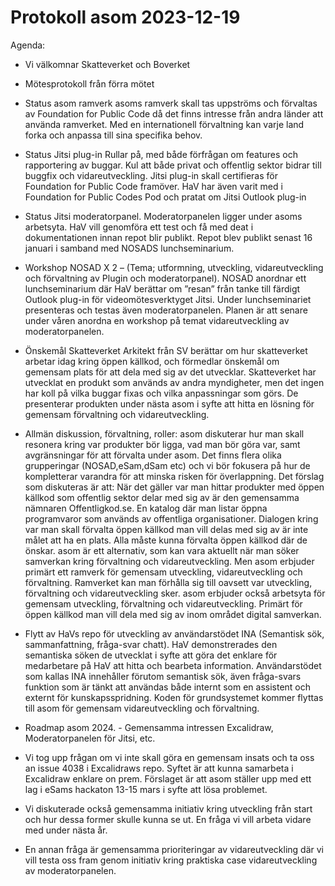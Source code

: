 # Protokoll asom 2023-12-19

Agenda:

- Vi välkomnar Skatteverket och Boverket

- Mötesprotokoll från förra mötet

- Status asom ramverk
  asoms ramverk skall tas uppströms och förvaltas av Foundation for Public Code då det finns intresse från andra länder att använda ramverket.
  Med en internationell förvaltning kan varje land forka och anpassa till sina specifika behov.

- Status Jitsi plug-in
  Rullar på, med både förfrågan om features och rapportering av buggar.
  Kul att både privat och offentlig sektor bidrar till buggfix och vidareutveckling.
  Jitsi plug-in skall certifieras för Foundation for Public Code framöver.
  HaV har även varit med i Foundation for Public Codes Pod och pratat om Jitsi Outlook plug-in

- Status Jitsi moderatorpanel.
  Moderatorpanelen ligger under asoms arbetsyta. HaV vill genomföra ett test och få med deat i dokumentationen innan repot blir publikt. Repot blev publikt senast 16 januari i samband med NOSADS lunchseminarium.

- Workshop NOSAD X 2 – (Tema; utformning, utveckling, vidareutveckling och förvaltning av Plugin och moderatorpanel).
  NOSAD anordnar ett lunchseminarium där HaV berättar om ”resan” från tanke till färdigt Outlook plug-in för videomötesverktyget Jitsi. Under lunchseminariet presenteras och testas även moderatorpanelen. Planen är att senare under våren anordna en workshop på temat vidareutveckling av moderatorpanelen.

- Önskemål Skatteverket
  Arkitekt från SV berättar om hur skatteverket arbetar idag kring öppen källkod, och förmedlar önskemål om gemensam plats för att dela med sig av det utvecklar. Skatteverket har utvecklat en produkt som används av andra myndigheter, men det ingen har koll på vilka buggar fixas och vilka anpassningar som görs. De presenterar produkten under nästa asom i syfte att hitta en lösning för gemensam förvaltning och vidareutveckling.

- Allmän diskussion, förvaltning, roller:
  asom diskuterar hur man skall resonera kring var produkter bör ligga, vad man bör göra var, samt avgränsningar för att förvalta under asom.
  Det finns flera olika grupperingar (NOSAD,eSam,dSam etc) och vi bör fokusera på hur de kompletterar varandra för att minska risken för överlappning. Det förslag som diskuteras är att: När det gäller var man hittar produkter med öppen källkod som offentlig sektor delar med sig av är den gemensamma nämnaren Offentligkod.se. En katalog där man listar öppna programvaror som används av offentliga organisationer. Dialogen kring var man skall förvalta öppen källkod man vill delas med sig av är inte målet att ha en plats. Alla måste kunna förvalta öppen källkod där de önskar. asom är ett alternativ, som kan vara aktuellt när man söker samverkan kring förvaltning och vidareutveckling. Men asom erbjuder primärt ett ramverk för gemensam utveckling, vidareutveckling och förvaltning. Ramverket kan man förhålla sig till oavsett var utveckling, förvaltning och vidareutveckling sker. asom erbjuder också arbetsyta för gemensam utveckling, förvaltning och vidareutveckling. Primärt för öppen källkod man vill dela med sig av inom området digital samverkan.

- Flytt av HaVs repo för utveckling av användarstödet INA (Semantisk sök, sammanfattning, fråga-svar chatt).
  HaV demonstrerades den semantiska söken de utvecklat i syfte att göra det enklare för medarbetare på HaV att hitta och bearbeta information. Användarstödet som kallas INA innehåller förutom semantisk sök, även fråga-svars funktion som är tänkt att användas både internt som en assistent och externt för kunskapsspridning. Koden för grundsystemet kommer flyttas till asom för gemensam vidareutveckling och förvaltning.

- Roadmap asom 2024. - Gemensamma intressen Excalidraw, Moderatorpanelen för Jitsi, etc.

- Vi tog upp frågan om vi inte skall göra en gemensam insats och ta oss an issue 4038 i Excalidraws repo. Syftet är att kunna samarbeta i Excalidraw enklare on prem. Förslaget är att asom ställer upp med ett lag i eSams hackaton 13-15 mars i syfte att lösa problemet. 

- Vi diskuterade också gemensamma initiativ kring utveckling från start och hur dessa former skulle kunna se ut. En fråga vi vill arbeta vidare med under nästa år.

- En annan fråga är gemensamma prioriteringar av vidareutveckling där vi vill testa oss fram genom initiativ kring praktiska case vidareutveckling av moderatorpanelen.


